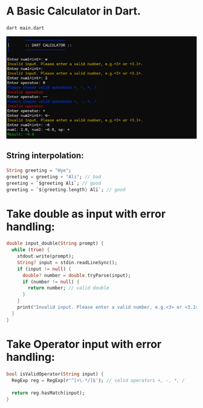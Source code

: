 # A Basic Calculator in Dart.

```bash
dart main.dart
```

![Calculator in Dart](./image.png)

## String interpolation:

```dart
String greeting = "Hye";
greeting = greeting + "Ali"; // bad
greeting = `$greeting Ali`; // good
greeting = `${greeting.length} Ali`; // good
```

# Take double as input with error handling:

```dart
double input_double(String prompt) {
  while (true) {
    stdout.write(prompt);
    String? input = stdin.readLineSync();
    if (input != null) {
      double? number = double.tryParse(input);
      if (number != null) {
        return number; // valid double
      }
    }
    print("Invalid input. Please enter a valid number, e.g.<3> or <3.1>.");
  }
}
```

# Take Operator input with error handling:

```dart
bool isValidOperator(String input) {
  RegExp reg = RegExp(r'^[+\-*/]$'); // valid operators +, -, *, /

  return reg.hasMatch(input);
}
```
